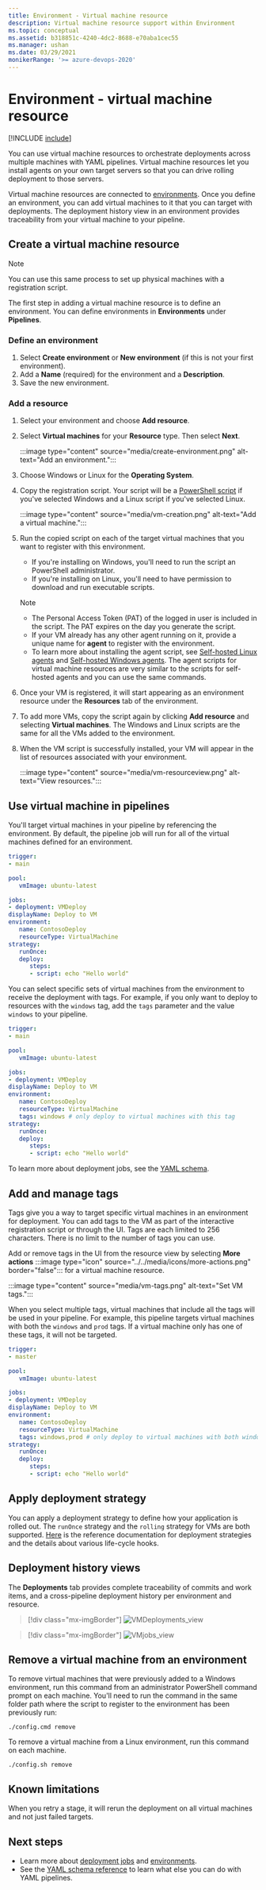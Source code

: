 ```yaml
---
title: Environment - Virtual machine resource
description: Virtual machine resource support within Environment
ms.topic: conceptual
ms.assetid: b318851c-4240-4dc2-8688-e70aba1cec55
ms.manager: ushan
ms.date: 03/29/2021
monikerRange: '>= azure-devops-2020'
---
```


# Environment - virtual machine resource

[!INCLUDE [include](../includes/version-server-2020-rtm.md)]

You can use virtual machine resources to orchestrate deployments across multiple machines with YAML pipelines. Virtual machine resources let you install agents on your own target servers so that you can drive rolling deployment to those servers. 

Virtual machine resources are connected to [environments](environments.md). Once you define an environment, you can add virtual machines to it that you can target with deployments. The deployment history view in an environment provides traceability from your virtual machine to your pipeline. 

## Create a virtual machine resource

> [!NOTE]
> You can use this same process to set up physical machines with a registration script. 

The first step in adding a virtual machine resource is to define an environment. You can define environments in **Environments** under **Pipelines**. 

### Define an environment

1. Select **Create environment** or **New environment** (if this is not your first environment).
1. Add a **Name** (required) for the environment and a **Description**.
1. Save the new environment.

### Add a resource

1. Select your environment and choose **Add resource**.
1. Select **Virtual machines** for your  **Resource** type. Then select **Next**.

   :::image type="content" source="media/create-environment.png" alt-text="Add an environment.":::

1. Choose Windows or Linux for the **Operating System**.  
1. Copy the registration script. Your script will be a [PowerShell script](/powershell/scripting/overview) if you've selected Windows and a Linux script if you've selected Linux.

   :::image type="content" source="media/vm-creation.png" alt-text="Add a virtual machine.":::    

1. Run the copied script on each of the target virtual machines that you want to register with this environment. 
   - If you're installing on Windows, you'll need to run the script an PowerShell administrator.
   - If you're installing on Linux, you'll need to have permission to download and run executable scripts. 

   > [!NOTE]
   > - The Personal Access Token (PAT) of the logged in user is included in the script.  The PAT expires on the day you generate the script.
   > - If your VM already has any other agent running on it, provide a unique name for **agent** to register with the environment.
   > -  To learn more about installing the agent script, see [Self-hosted Linux agents](../agents/v2-linux.md) and [Self-hosted Windows agents](../agents/v2-windows.md). The agent scripts for virtual machine resources are very similar to the scripts for self-hosted agents and you can use the same commands. 

1. Once your VM is registered, it will start appearing as an environment resource under the **Resources** tab of the environment.
1. To add more VMs, copy the script again by clicking **Add resource** and selecting **Virtual machines**. The Windows and Linux scripts are the same for all the VMs added to the environment. 
1. When the VM script is successfully installed, your VM will appear in the list of resources associated with your environment. 

   :::image type="content" source="media/vm-resourceview.png" alt-text="View resources.":::
 
## Use virtual machine in pipelines

You'll target virtual machines in your pipeline by referencing the environment. By default, the pipeline job will run for all of the virtual machines defined for an environment. 

```yaml
trigger: 
- main

pool: 
   vmImage: ubuntu-latest

jobs:
- deployment: VMDeploy
displayName: Deploy to VM
environment: 
   name: ContosoDeploy
   resourceType: VirtualMachine
strategy:
   runOnce:
   deploy:   
      steps:
      - script: echo "Hello world"
```

You can select specific sets of virtual machines from the environment to receive the deployment with tags. For example, if you only want to deploy to resources with the `windows` tag, add the `tags` parameter and the value `windows` to your pipeline.

```yaml
trigger: 
- main

pool: 
   vmImage: ubuntu-latest

jobs:
- deployment: VMDeploy
displayName: Deploy to VM
environment: 
   name: ContosoDeploy
   resourceType: VirtualMachine
   tags: windows # only deploy to virtual machines with this tag
strategy:
   runOnce:
   deploy:   
      steps:
      - script: echo "Hello world"
```

To learn more about deployment jobs, see the [YAML schema](../yaml-schema.md?tabs=schema#deployment-job). 

## Add and manage tags

Tags give you a way to target specific virtual machines in an environment for deployment. You can add tags to the VM as part of the interactive registration script or through the UI.  Tags are each limited to 256 characters. There is no limit to the number of tags you can use. 

Add or remove tags in the UI from the resource view by selecting **More actions** :::image type="icon" source="../../media/icons/more-actions.png" border="false"::: for a virtual machine resource.

:::image type="content" source="media/vm-tags.png" alt-text="Set VM tags.":::

When you select multiple tags, virtual machines that include all the tags will be used in your pipeline.  For example, this pipeline targets virtual machines with both the `windows` and `prod` tags. If a virtual machine only has one of these tags, it will not be targeted.

```yaml
trigger: 
- master

pool: 
   vmImage: ubuntu-latest

jobs:
- deployment: VMDeploy
displayName: Deploy to VM
environment: 
   name: ContosoDeploy
   resourceType: VirtualMachine
   tags: windows,prod # only deploy to virtual machines with both windows and prod tags
strategy:
   runOnce:
   deploy:   
      steps:
      - script: echo "Hello world"
```

## Apply deployment strategy 

You can apply a deployment strategy to define how your application is rolled out. The `runOnce` strategy and the `rolling` strategy for VMs are both supported.
[Here](./deployment-jobs.md#deployment-strategies) is the reference documentation for deployment strategies and the details about various life-cycle hooks.

## Deployment history views

The **Deployments** tab provides complete traceability of commits and work items, and a cross-pipeline deployment history per environment and resource.
> [!div class="mx-imgBorder"]
> ![VMDeployments_view](media/vm-deployments.png)
  
> [!div class="mx-imgBorder"]
> ![VMjobs_view](media/vm-jobsview.png)
  
## Remove a virtual machine from an environment

To remove virtual machines that were previously added to a Windows environment, run this command from an administrator PowerShell command prompt on each machine. You'll need to run the command in the same folder path where the script to register to the environment has been previously run:

```
./config.cmd remove
```

To remove a virtual machine from a Linux environment, run this command on each machine.

```
./config.sh remove
```

## Known limitations

When you retry a stage, it will rerun the deployment on all virtual machines and not just failed targets. 

## Next steps

* Learn more about [deployment jobs](deployment-jobs.md) and [environments](environments.md).
* See the [YAML schema reference](../yaml-schema.md) to learn what else you can do with YAML pipelines.
